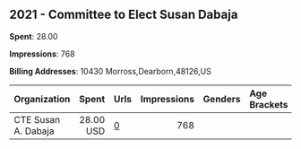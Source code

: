## 2021 - Committee to Elect Susan Dabaja 
**Spent**: 28.00

**Impressions**: 768

**Billing Addresses**: 10430 Morross,Dearborn,48126,US

|Organization|Spent|Urls|Impressions|Genders|Age Brackets|Country Codes|
|:---|---:|:---|---:|:---|:---|:---|
|CTE Susan A. Dabaja|28.00 USD|[0](https://www.snap.com/political-ads/asset/55b16b5e0840f0f97021ca6a0a748b20cfe360cae1790645a36f827e191e9409?mediaType=png)|768|||united states|
